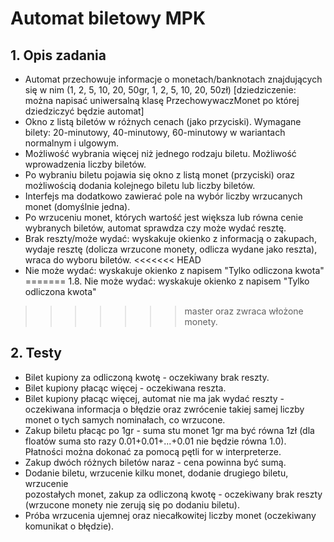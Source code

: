 # Automat biletowy MPK

## 1. Opis zadania
  * Automat przechowuje informacje o monetach/banknotach znajdujących się w
nim (1, 2, 5, 10, 20, 50gr, 1, 2, 5, 10, 20, 50zł) [dziedziczenie: można napisać
uniwersalną klasę PrzechowywaczMonet po której dziedziczyć będzie automat]
  * Okno z listą biletów w różnych cenach (jako przyciski). Wymagane bilety:
20-minutowy, 40-minutowy, 60-minutowy w wariantach normalnym i ulgowym.
  * Możliwość wybrania więcej niż jednego rodzaju biletu. Możliwość
wprowadzenia liczby biletów.
  * Po wybraniu biletu pojawia się okno z listą monet (przyciski) oraz
możliwością dodania kolejnego biletu lub liczby biletów.
  * Interfejs ma dodatkowo zawierać pole na wybór liczby wrzucanych
monet (domyślnie jedna).
  * Po wrzuceniu monet, których wartość jest większa lub równa cenie
    wybranych biletów, automat sprawdza czy może wydać resztę.
  * Brak reszty/może wydać: wyskakuje okienko z informacją o zakupach, wydaje
    resztę (dolicza wrzucone monety, odlicza wydane jako reszta), wraca do
    wyboru biletów.
<<<<<<< HEAD
  * Nie może wydać: wyskakuje okienko z napisem "Tylko odliczona kwota"
=======
 1.8. Nie może wydać: wyskakuje okienko z napisem "Tylko odliczona kwota"
>>>>>>> master
    oraz zwraca włożone monety.
## 2. Testy
 * Bilet kupiony za odliczoną kwotę - oczekiwany brak reszty.
 * Bilet kupiony płacąc więcej - oczekiwana reszta.
 * Bilet kupiony płacąc więcej, automat nie ma jak wydać reszty - oczekiwana
     informacja o błędzie oraz zwrócenie takiej samej liczby monet o tych
     samych nominałach, co wrzucone.
 * Zakup biletu płacąc po 1gr - suma stu monet 1gr ma być równa 1zł (dla floatów
     suma sto razy 0.01+0.01+...+0.01 nie będzie równa 1.0). Płatności można dokonać
     za pomocą pętli for w interpreterze.
 * Zakup dwóch różnych biletów naraz - cena powinna być sumą.
 * Dodanie biletu, wrzucenie kilku monet, dodanie drugiego biletu, wrzucenie  
     pozostałych monet, zakup za odliczoną kwotę - oczekiwany brak reszty
     (wrzucone monety nie zerują się po dodaniu biletu).
 * Próba wrzucenia ujemnej oraz niecałkowitej liczby monet (oczekiwany komunikat
     o błędzie).
